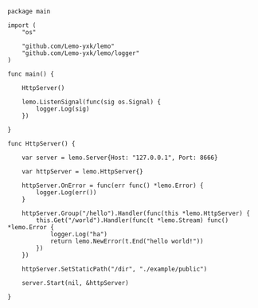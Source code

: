     package main
    
    import (
        "os"
    
        "github.com/Lemo-yxk/lemo"
        "github.com/Lemo-yxk/lemo/logger"
    )
    
    func main() {
    
        HttpServer()
    
        lemo.ListenSignal(func(sig os.Signal) {
            logger.Log(sig)
        })
    
    }
    
    func HttpServer() {
    
        var server = lemo.Server{Host: "127.0.0.1", Port: 8666}
    
        var httpServer = lemo.HttpServer{}
    
        httpServer.OnError = func(err func() *lemo.Error) {
            logger.Log(err())
        }
    
        httpServer.Group("/hello").Handler(func(this *lemo.HttpServer) {
            this.Get("/world").Handler(func(t *lemo.Stream) func() *lemo.Error {
                logger.Log("ha")
                return lemo.NewError(t.End("hello world!"))
            })
        })
    
        httpServer.SetStaticPath("/dir", "./example/public")
    
        server.Start(nil, &httpServer)
    
    }
